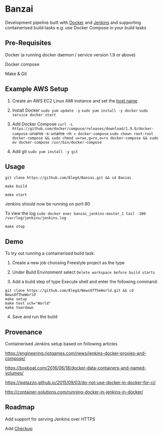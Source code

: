 # Banzai

Development pipeline built with [Docker](https://www.docker.com/) and [Jenkins](https://jenkins.io/) and supporting containerised build tasks e.g. use Docker Compose in your build tasks

## Pre-Requisites

Docker (a running docker daemon / service version 1.9 or above)

Docker compose

Make & Git

## Example AWS Setup

1. Create an AWS EC2 Linux AMI instance and set the [host name](http://docs.aws.amazon.com/AWSEC2/latest/UserGuide/set-hostname.html)

2. Install Docker
`sudo yum update -y`
`sudo yum install -y docker`
`sudo service docker start`

3. Add Docker Compose
`curl -L https://github.com/docker/compose/releases/download/1.9.0/docker-compose-`uname -s`-`uname -m` > docker-compose`
`sudo chown root:root docker-compose && sudo chmod u=rwx,g=rx,o=rx docker-compose && sudo mv docker-compose /usr/bin/docker-compose`

4. Add git `sudo yum install -y git`

## Usage

`git clone https://github.com/8legd/Banzai.git && cd Banzai`

`make build`

`make start`

Jenkins should now be running on port 80

To view the log `sudo docker exec banzai_jenkins-master_1 tail -100 /var/log/jenkins/jenkins.log`

`make stop`

## Demo

To try out running a containerised build task:

1. Create a new job choosing Freestyle project as the type

2. Under Build Environment select `Delete workspace before build starts`

3. Add a build step of type Execute shell and enter the following command:

```
git clone https://github.com/8legd/NewsOfTheWorld.git && cd NewsOfTheWorld
make setup
make test sch="World"
make teardown
```

4. Save and run the build

## Provenance

Containerised Jenkins setup based on following articles

https://engineering.riotgames.com/news/jenkins-docker-proxies-and-compose/

https://boxboat.com/2016/06/18/docker-data-containers-and-named-volumes/

https://jpetazzo.github.io/2015/09/03/do-not-use-docker-in-docker-for-ci/

http://container-solutions.com/running-docker-in-jenkins-in-docker/

## Roadmap

Add support for serving Jenkins over HTTPS

Add [Checkup](https://github.com/sourcegraph/checkup)
